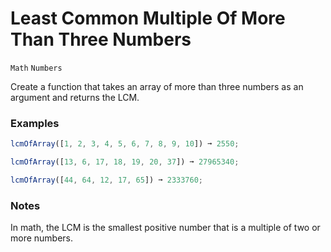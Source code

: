 # Least Common Multiple Of More Than Three Numbers

`Math` `Numbers`

Create a function that takes an array of more than three numbers as an argument and returns the LCM.

### Examples

```js
lcmOfArray([1, 2, 3, 4, 5, 6, 7, 8, 9, 10]) ➞ 2550;

lcmOfArray([13, 6, 17, 18, 19, 20, 37]) ➞ 27965340;

lcmOfArray([44, 64, 12, 17, 65]) ➞ 2333760;
```

### Notes

In math, the LCM is the smallest positive number that is a multiple of two or more numbers.
